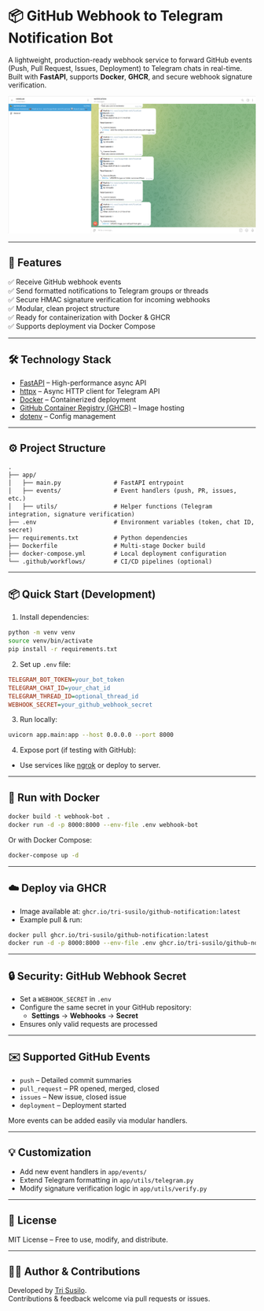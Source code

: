 
# 📦 GitHub Webhook to Telegram Notification Bot

A lightweight, production-ready webhook service to forward GitHub events (Push, Pull Request, Issues, Deployment) to Telegram chats in real-time. Built with **FastAPI**, supports **Docker**, **GHCR**, and secure webhook signature verification.

![Telegram Notification Screenshot](assets/telegram-notification.png)

---

## 🚀 Features

✅ Receive GitHub webhook events  
✅ Send formatted notifications to Telegram groups or threads  
✅ Secure HMAC signature verification for incoming webhooks  
✅ Modular, clean project structure  
✅ Ready for containerization with Docker & GHCR  
✅ Supports deployment via Docker Compose  

---

## 🛠️ Technology Stack

- [FastAPI](https://fastapi.tiangolo.com/) – High-performance async API
- [httpx](https://www.python-httpx.org/) – Async HTTP client for Telegram API
- [Docker](https://www.docker.com/) – Containerized deployment
- [GitHub Container Registry (GHCR)](https://ghcr.io) – Image hosting
- [dotenv](https://pypi.org/project/python-dotenv/) – Config management

---

## ⚙️ Project Structure

```
.
├── app/
│   ├── main.py               # FastAPI entrypoint
│   ├── events/               # Event handlers (push, PR, issues, etc.)
│   ├── utils/                # Helper functions (Telegram integration, signature verification)
├── .env                      # Environment variables (token, chat ID, secret)
├── requirements.txt          # Python dependencies
├── Dockerfile                # Multi-stage Docker build
├── docker-compose.yml        # Local deployment configuration
└── .github/workflows/        # CI/CD pipelines (optional)
```

---

## 📦 Quick Start (Development)

1. Install dependencies:

```bash
python -m venv venv
source venv/bin/activate
pip install -r requirements.txt
```

2. Set up `.env` file:

```ini
TELEGRAM_BOT_TOKEN=your_bot_token
TELEGRAM_CHAT_ID=your_chat_id
TELEGRAM_THREAD_ID=optional_thread_id
WEBHOOK_SECRET=your_github_webhook_secret
```

3. Run locally:

```bash
uvicorn app.main:app --host 0.0.0.0 --port 8000
```

4. Expose port (if testing with GitHub):

- Use services like [ngrok](https://ngrok.com/) or deploy to server.

---

## 🐳 Run with Docker

```bash
docker build -t webhook-bot .
docker run -d -p 8000:8000 --env-file .env webhook-bot
```

Or with Docker Compose:

```bash
docker-compose up -d
```

---

## ☁️ Deploy via GHCR

- Image available at: `ghcr.io/tri-susilo/github-notification:latest`
- Example pull & run:

```bash
docker pull ghcr.io/tri-susilo/github-notification:latest
docker run -d -p 8000:8000 --env-file .env ghcr.io/tri-susilo/github-notification:latest
```

---

## 🔒 Security: GitHub Webhook Secret

- Set a `WEBHOOK_SECRET` in `.env`
- Configure the same secret in your GitHub repository:
  - **Settings** → **Webhooks** → **Secret**
- Ensures only valid requests are processed

---

## ✉️ Supported GitHub Events

- `push` – Detailed commit summaries  
- `pull_request` – PR opened, merged, closed  
- `issues` – New issue, closed issue  
- `deployment` – Deployment started  

More events can be added easily via modular handlers.

---

## 💡 Customization

- Add new event handlers in `app/events/`  
- Extend Telegram formatting in `app/utils/telegram.py`  
- Modify signature verification logic in `app/utils/verify.py`  

---

## 📜 License

MIT License – Free to use, modify, and distribute.

---

## 👨‍💻 Author & Contributions

Developed by [Tri Susilo](https://github.com/tri-susilo).  
Contributions & feedback welcome via pull requests or issues.
